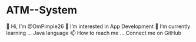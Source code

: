 # ATM--System
👋 Hi, I’m @OmPimple26 
👀 I’m interested in App Development 
🌱 I’m currently learning ... Java language 
📫 How to reach me ... Connect me on GitHub
